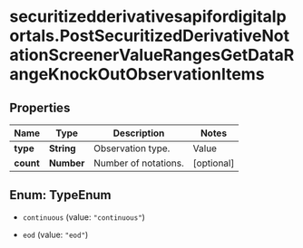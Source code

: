 # securitizedderivativesapifordigitalportals.PostSecuritizedDerivativeNotationScreenerValueRangesGetDataRangeKnockOutObservationItems

## Properties

Name | Type | Description | Notes
------------ | ------------- | ------------- | -------------
**type** | **String** | Observation type. | Value | Description | | --- | --- | | continuous | The barrier is observed on a continuous basis (intraday prices are relevant). | | eod | The barrier is observed only at the end of the final auction for the underlying on the relevant exchange (intraday prices are of no relevance). |   | [optional] 
**count** | **Number** | Number of notations. | [optional] 



## Enum: TypeEnum


* `continuous` (value: `"continuous"`)

* `eod` (value: `"eod"`)




